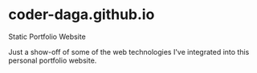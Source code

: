 # coder-daga.github.io
Static Portfolio Website

Just a show-off of some of the web technologies I've integrated into this personal portfolio website.
